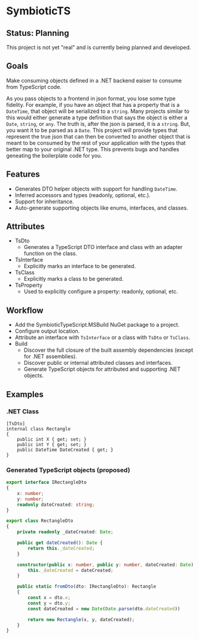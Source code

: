 # SymbioticTS

## Status: Planning

This project is not yet "real" and is currently being planned and developed.

## Goals

Make consuming objects defined in a .NET backend eaiser to consume from TypeScript code.

As you pass objects to a frontend in json format, you lose some type fidelity. For example, if you have an object that has a property that is a `DateTime`, that object will be serialized to a `string`. Many projects similar to this would either generate a type definition that says the object is either a `Date`, `string`, or `any`. The truth is, after the json is parsed, it is a `string`. But, you want it to be parsed as a `Date`. This project will provide types that represent the true json that can then be converted to another object that is meant to be consumed by the rest of your application with the types that better map to your original .NET type. This prevents bugs and handles geneating the boilerplate code for you.

## Features

* Generates DTO helper objects with support for handling `DateTime`.
* Inferred accessors and types (readonly, optional, etc.).
* Support for inheritance.
* Auto-generate supporting objects like enums, interfaces, and classes.

## Attributes

* TsDto
  * Generates a TypeScript DTO interface and class with an adapter function on the class.
* TsInterface
  * Explicitly marks an interface to be generated.
* TsClass
  * Explicitly marks a class to be generated.
* TsProperty
  * Used to explicitly configure a property: readonly, optional, etc.

## Workflow

* Add the SymbioticTypeScript.MSBuild NuGet package to a project.
* Configure output location.
* Attribute an interface with `TsInterface` or a class with `TsDto` or `TsClass`.
* Build
  * Discover the full closure of the built assembly dependencies (except for .NET assemblies).
  * Discover public or internal attributed classes and interfaces.
  * Generate TypeScript objects for attributed and supporting .NET objects.

## Examples

### .NET Class

``` CSharp
[TsDto]
internal class Rectangle
{
    public int X { get; set; }
    public int Y { get; set; }
    public DateTime DateCreated { get; }
}
```

### Generated TypeScript objects (proposed)

``` TypeScript
export interface IRectangleDto
{
    x: number;
    y: number;
    readonly dateCreated: string;
}

export class RectangleDto
{
    private readonly _dateCreated: Date;

    public get dateCreated(): Date {
        return this._dateCreated;
    }

    constructor(public x: number, public y: number, dateCreated: Date) {
        this._dateCreated = dateCreated;
    }

    public static fromDto(dto: IRectangleDto): Rectangle
    {
        const x = dto.x;
        const y = dto.y;
        const dateCreated = new Date(Date.parse(dto.dateCreated))

        return new Rectangle(x, y, dateCreated);
    }
}
```